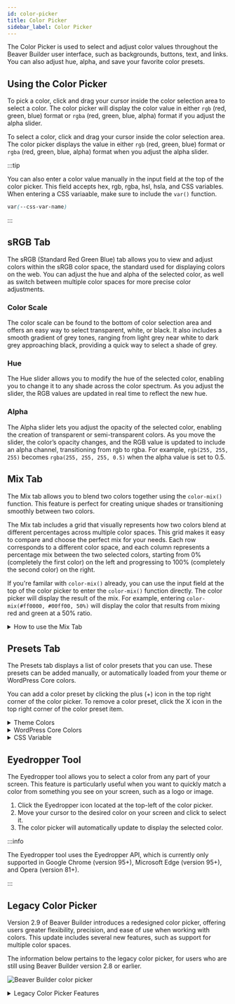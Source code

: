 ```yaml
---
id: color-picker
title: Color Picker
sidebar_label: Color Picker
---
```


The Color Picker is used to select and adjust color values throughout the Beaver Builder user interface, such as backgrounds, buttons, text, and links. You can also adjust hue, alpha, and save your favorite color presets.

## Using the Color Picker

To pick a color, click and drag your cursor inside the color selection area to select a color. The color picker will display the color value in either `rgb` (red, green, blue) format or `rgba` (red, green, blue, alpha) format if you adjust the alpha slider.

To select a color, click and drag your cursor inside the color selection area. The color picker displays the value in either `rgb` (red, green, blue) format or `rgba` (red, green, blue, alpha) format when you adjust the alpha slider.

:::tip

You can also enter a color value manually in the input field at the top of the color picker. This field accepts hex, rgb, rgba, hsl, hsla, and CSS variables. When entering a CSS variaable, make sure to include the `var()` function.

```css
var(--css-var-name)
```

:::

## sRGB Tab

The sRGB (Standard Red Green Blue) tab allows you to view and adjust colors within the sRGB color space, the standard used for displaying colors on the web. You can adjust the hue and alpha of the selected color, as well as switch between multiple color spaces for more precise color adjustments.

### Color Scale

The color scale can be found to the bottom of color selection area and offers an easy way to select transparent, white, or black. It also includes a smooth gradient of grey tones, ranging from light grey near white to dark grey approaching black, providing a quick way to select a shade of grey.

### Hue

The Hue slider allows you to modify the hue of the selected color, enabling you to change it to any shade across the color spectrum. As you adjust the slider, the RGB values are updated in real time to reflect the new hue.

### Alpha

The Alpha slider lets you adjust the opacity of the selected color, enabling the creation of transparent or semi-transparent colors. As you move the slider, the color’s opacity changes, and the RGB value is updated to include an alpha channel, transitioning from rgb to rgba. For example, `rgb(255, 255, 255)` becomes `rgba(255, 255, 255, 0.5)` when the alpha value is set to 0.5.

## Mix Tab

The Mix tab allows you to blend two colors together using the `color-mix()` function. This feature is perfect for creating unique shades or transitioning smoothly between two colors.

The Mix tab includes a grid that visually represents how two colors blend at different percentages across multiple color spaces. This grid makes it easy to compare and choose the perfect mix for your needs. Each row corresponds to a different color space, and each column represents a percentage mix between the two selected colors, starting from 0% (completely the first color) on the left and progressing to 100% (completely the second color) on the right.

If you're familar with `color-mix()` already, you can use the input field at the top of the color picker to enter the `color-mix()` function directly. The color picker will display the result of the mix. For example, entering `color-mix(#ff0000, #00ff00, 50%)` will display the color that results from mixing red and green at a 50% ratio.

<details><summary>How to use the Mix Tab</summary>

1. **Select Two Colors:** Choose the first and second colors you want to mix. These colors will serve as the starting points for blending.

2. **Adjust the Mix Ratio:** Use the slider to control how much of each color is blended. For example, setting the slider to 50% will create an even mix of both colors, while shifting it closer to one color will make that color more dominant.

3. **Choose a Color Space:** From the dropdown menu, select a color space to define how the colors are blended. Options include:

   - **sRGB:** The standard color space for web use.
   - **Linear sRGB:** A more precise version of sRGB for smoother transitions.
   - **OKLAB and OKLCH:** Modern color spaces designed for perceptual accuracy.
   - **LCH:** A color space based on lightness, chroma, and hue.
   - **display-P3:** A wider color space for vibrant colors on supported devices.

Each color space provides a slightly different result, so feel free to experiment to see how it affects the final blend.

:::tip

If you’re unsure which color space to use, start with sRGB, as it’s the most commonly used and widely supported. As you gain confidence, you can explore other color spaces for more advanced mixing and fine-tuned results.

:::

</details>

## Presets Tab

The Presets tab displays a list of color presets that you can use. These presets can be added manually, or automatically loaded from your theme or WordPress Core colors.

You can add a color preset by clicking the plus (+) icon in the top right corner of the color picker. To remove a color preset, click the X icon in the top right corner of the color preset item.

<details><summary>Theme Colors</summary>

If you have enabled the **Load Theme Colors** option in the [Advanced tab](settings/advanced.md#load-theme-colors) of the Beaver Builder settings, the color picker presets will automatically include the colors defined in Block themes or themes that register colors using the Block theme JSON API, such as BB Theme.

</details>

<details><summary>WordPress Core Colors</summary>

If you have enabled the **Load WordPress Colors** option in the [Advanced tab](settings/advanced.md#load-wordpress-colors) of the Beaver Builder settings, the color picker presets will automatically include the WordPress Core colors.

</details>

<details><summary> CSS Variable</summary>

You can add CSS variables as color presets by entering the variable name into the input field at the top of the Color Picker. Then, click the **plus (+)** icon in the top-right corner. The CSS variable will be saved as a preset under the Saved Colors section.

</details>

## Eyedropper Tool

The Eyedropper tool allows you to select a color from any part of your screen. This feature is particularly useful when you want to quickly match a color from something you see on your screen, such as a logo or image.

1. Click the Eyedropper icon located at the top-left of the color picker.
2. Move your cursor to the desired color on your screen and click to select it.
3. The color picker will automatically update to display the selected color.

:::info

The Eyedropper tool uses the Eyedropper API, which is currently only supported in Google Chrome (version 95+), Microsoft Edge (version 95+), and Opera (version 81+).

:::

## Legacy Color Picker

Version 2.9 of Beaver Builder introduces a redesigned color picker, offering users greater flexibility, precision, and ease of use when working with colors. This update includes several new features, such as support for multiple color spaces.

The information below pertains to the legacy color picker, for users who are still using Beaver Builder version 2.8 or earlier.

![Beaver Builder color picker](/img/beaver-builder/basics--color-picker--1.jpg)

<details><summary>Legacy Color Picker Features</summary>

### Opacity

The opacity slider located on the right-hand side uses the RGBa alpha channel (`rgba(red, green, blue, alpha)`) and when you adjust the opacity, you'll see the `hex` color value (`#ffffff`) change to the RGBa value (`rgba(255,255,255,0.8)`). Additionally, you can enter your own RGBa values in the input field at the top of the color picker.

![Opacity slider](/img/beaver-builder/basics--color-picker--2.jpg)

### Saturation

You can adjust the saturation of colors using the saturation slider located at the bottom. Color saturation is defined as the intensity of a color. For example:

- There are no shades of gray in 100%, it is pure color.
- 50% is 50% gray, but you can still see the color.
- 0% is completely gray and you cannot discern the color.

![Saturation slider](/img/beaver-builder/basics--color-picker--3.jpg)

### CSS Variables

Instead of selecting a color from the color picker or entering a hex or rgba value, you have the option to use CSS variables. This is particularly useful when you intend to utilize a color that's already established in [Global Styles](user-interface/global-styles.md#colors-tab), your theme, or a color defined in your custom CSS.

To integrate a CSS variable, input the name into the field at the upper part of the color picker. Remember to enclose the CSS variable name within `var()`.

```css
var(--css-var-name)
```

![Add colors manually](/img/beaver-builder/basics--color-picker--4.jpg)

### Color Presets

You can add single colors or color palettes to the Beaver Builder editor both
manually and programmatically.

<div className="embed-responsive">
  <iframe width="560" height="315" src="https://www.youtube-nocookie.com/embed/zN9h8GiYGU8" title="YouTube video player" frameBorder="0" allow="accelerometer; autoplay; clipboard-write; encrypted-media; gyroscope; picture-in-picture" allowFullScreen></iframe>
</div>

These two procedures will not replace existing colors in existing modules, but it makes it easier for you to select the new color in the future. Each of these procedures saves the colors so they are usable wherever you edit in Beaver Builder.

#### Add color manually

1. [Launch Beaver Builder](getting-started/launch-builder.md) on your page or post.

2. Click on any **Color** setting for a row, columns, or module to open the Color Picker.

3. Select a color in the Color Picker or type/paste in a hex or RGBA color value for one of your colors.
   **#1** in the screenshot below.

4. Click the **Plus** symbol (+) in the upper right corner of the Color Picker to create a preset.
   **#2** in the screenshot below.

5. Review your color presets by clicking the **Color Presets** at the bottom of the Color Picker.
   **#3** in the screenshot below.

![Add colors manually](/img/beaver-builder/basics--color-picker--5.jpg)

#### Add color programmatically

You can register custom colors programmatically by using the `fl_builder_color_presets` filter.

1. Check your current color presets by opening a module for editing in Beaver Builder, then choose a color field and click **Color presets**. Delete any presets that you don't want to keep by clicking the **X** icon next to the color.

2. Add the following code to your child theme's _functions.php_ file.

:::tip

You can edit this file in **Appearance > Editor**, but make sure you choose the correct file.

:::

```php
//Add color presets for Beaver Builder
function my_builder_color_presets($colors)
{
  $colors = [];

  $colors[] = "8E181B";
  $colors[] = "D11C23";
  $colors[] = "1A4688";
  $colors[] = "D6E1EE";
  $colors[] = "fdfffc";
  $colors[] = "f1d302";

  return $colors;
}

add_filter("fl_builder_color_presets", "my_builder_color_presets");
```

3. Replace the hex values in the code with the hex value for each color you want to define. Add or remove `$colors[]` lines accordingly.

:::caution

Do not include the hash symbol (`#`) when specifying hex values.

:::

:::tip

You can also [add color presets to the Customizer settings](/bb-theme/defaults-for-styles/colors/add-color-presets-to-customizer) in the Beaver Builder child theme.

:::

#### CSS Variable Preset

You can also include CSS Variables as color presets. To do this, [input the name of your CSS Variable](#css-variables) into the field at the top of the Color Picker and then click the **Plus** symbol (+) situated in the top-right corner of the Color Picker. The CSS variable will be incorporated as a color preset.

Please be aware that the name of the CSS variable will function as the color preset's name, and it cannot be altered.

![CSS Variable Preset](/img/beaver-builder/basics--color-picker--6.jpg)

#### Theme Colors

Theme Colors support are disabled by default and can be enabled by visiting the Beaver Builder settings page in the WordPress admin area and enabling the **Load Theme Colors** option in the [Advanced tab](settings/advanced.md#load-theme-colors).

When enabled, the color picker presets will automatically include the colors defined in Block themes or themes that register colors using the Block theme JSON API, such as BB Theme.

#### WordPress Core Colors

WordPress Core Colors are disabled by default and can be enabled by visiting the Beaver Builder settings page in the WordPress admin area and enabling the **Load WordPress Colors** option in the [Advanced tab](settings/advanced.md#load-wordpress-colors).

When enabled, the color picker presets will automatically include the WordPress Core colors.

</details>
